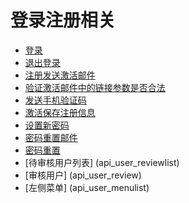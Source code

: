 # 登录注册相关

- [登录](api_ajaxlogin)
- [退出登录](api_logout)
- [注册发送激活邮件](api_account_sendregmail)
- [验证激活邮件中的链接参数是否合法](api_account_validatereglink)
- [发送手机验证码](api_account_sendcodemsg)
- [激活保存注册信息](api_account_saveuser)
- [设置新密码](api_account_setpwd)
- [密码重置邮件](api_account_resetpwdemail)
- [密码重置](api_account_resetpwd)
- [待审核用户列表] (api_user_reviewlist)
- [审核用户] (api_user_review)
- [左侧菜单] (api_user_menulist)
